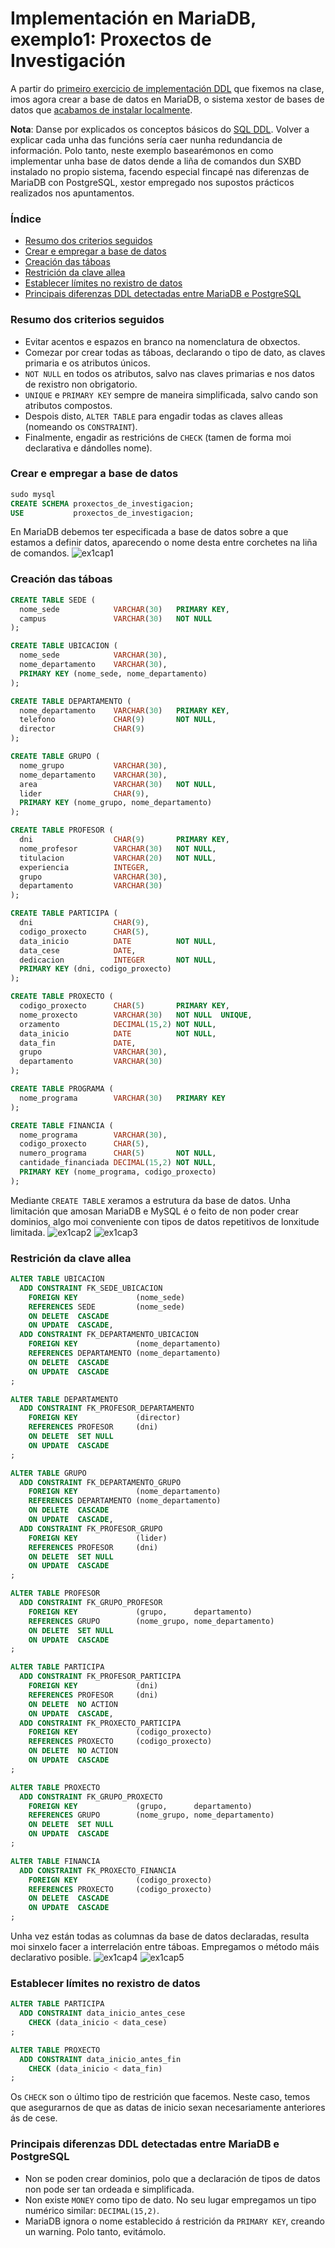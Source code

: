 # Implementación en MariaDB, exemplo1: Proxectos de Investigación

A partir do [primeiro exercicio de implementación DDL](https://github.com/davidgchaves/first-steps-with-git-and-github-wirtz-asir1-and-dam1/tree/master/exercicios-ddl/1-proxectos-de-investigacion) que fixemos na clase, imos agora crear a base de datos en MariaDB, o sistema xestor de bases de datos que [acabamos de instalar localmente](instalacionMariaDB.md).

**Nota**: Danse por explicados os conceptos básicos do [SQL DDL](DDL.md). Volver a explicar cada unha das funcións sería caer nunha redundancia de información. Polo tanto, neste exemplo basearémonos en como implementar unha base de datos dende a liña de comandos dun SXBD instalado no propio sistema, facendo especial fincapé nas diferenzas de MariaDB con PostgreSQL, xestor empregado nos supostos prácticos realizados nos apuntamentos.

### Índice

- [Resumo dos criterios seguidos](#resumo-dos-criterios-seguidos)
- [Crear e empregar a base de datos](#crear-e-empregar-a-base-de-datos)
- [Creación das táboas](#creación-das-táboas)
- [Restrición da clave allea](#restrición-da-clave-allea)
- [Establecer límites no rexistro de datos](#establecer-limites-no-rexistro-de-datos)
- [Principais diferenzas DDL detectadas entre MariaDB e PostgreSQL](#principais-diferenzas-ddl-detectadas-entre-mariadb-e-postgresql)

### Resumo dos criterios seguidos

- Evitar acentos e espazos en branco na nomenclatura de obxectos.
- Comezar por crear todas as táboas, declarando o tipo de dato, as claves primaria e os atributos únicos.
- ```NOT NULL``` en todos os atributos, salvo nas claves primarias e nos datos de rexistro non obrigatorio. 
- ```UNIQUE``` e ```PRIMARY KEY``` sempre de maneira simplificada, salvo cando son atributos compostos.
- Despois disto, ```ALTER TABLE``` para engadir todas as claves alleas (nomeando os ```CONSTRAINT```).
- Finalmente, engadir as restricións de ```CHECK``` (tamen de forma moi declarativa e dándolles nome).

### Crear e empregar a base de datos

```sql
sudo mysql
CREATE SCHEMA proxectos_de_investigacion;
USE           proxectos_de_investigacion;
```
En MariaDB debemos ter especificada a base de datos sobre a que estamos a definir datos, aparecendo o nome desta entre corchetes na liña de comandos. 
![ex1cap1](/img/ex1cap1.PNG)

### Creación das táboas

```sql
CREATE TABLE SEDE (
  nome_sede            VARCHAR(30)   PRIMARY KEY,
  campus               VARCHAR(30)   NOT NULL
);

CREATE TABLE UBICACION (
  nome_sede            VARCHAR(30),
  nome_departamento    VARCHAR(30),
  PRIMARY KEY (nome_sede, nome_departamento)
);

CREATE TABLE DEPARTAMENTO (
  nome_departamento    VARCHAR(30)   PRIMARY KEY,
  telefono             CHAR(9)       NOT NULL,
  director             CHAR(9)
);

CREATE TABLE GRUPO (
  nome_grupo           VARCHAR(30),
  nome_departamento    VARCHAR(30),
  area                 VARCHAR(30)   NOT NULL,
  lider                CHAR(9),
  PRIMARY KEY (nome_grupo, nome_departamento)
);

CREATE TABLE PROFESOR (
  dni                  CHAR(9)       PRIMARY KEY,
  nome_profesor        VARCHAR(30)   NOT NULL, 
  titulacion           VARCHAR(20)   NOT NULL,
  experiencia          INTEGER,
  grupo                VARCHAR(30),
  departamento         VARCHAR(30)
);

CREATE TABLE PARTICIPA (
  dni                  CHAR(9),
  codigo_proxecto      CHAR(5),
  data_inicio          DATE          NOT NULL,
  data_cese            DATE,
  dedicacion           INTEGER       NOT NULL,
  PRIMARY KEY (dni, codigo_proxecto)
);

CREATE TABLE PROXECTO (
  codigo_proxecto      CHAR(5)       PRIMARY KEY,
  nome_proxecto        VARCHAR(30)   NOT NULL  UNIQUE,
  orzamento            DECIMAL(15,2) NOT NULL,
  data_inicio          DATE          NOT NULL,
  data_fin             DATE,
  grupo                VARCHAR(30),
  departamento         VARCHAR(30)
);

CREATE TABLE PROGRAMA (
  nome_programa        VARCHAR(30)   PRIMARY KEY
);

CREATE TABLE FINANCIA (
  nome_programa        VARCHAR(30),
  codigo_proxecto      CHAR(5),
  numero_programa      CHAR(5)       NOT NULL,
  cantidade_financiada DECIMAL(15,2) NOT NULL,
  PRIMARY KEY (nome_programa, codigo_proxecto)
);
```
Mediante ```CREATE TABLE``` xeramos a estrutura da base de datos. Unha limitación que amosan MariaDB e MySQL é o feito de non poder crear dominios, algo moi conveniente con tipos de datos repetitivos de lonxitude limitada.
![ex1cap2](/img/ex1cap2.PNG)
![ex1cap3](/img/ex1cap3.PNG)

### Restrición da clave allea

```sql
ALTER TABLE UBICACION
  ADD CONSTRAINT FK_SEDE_UBICACION
    FOREIGN KEY             (nome_sede)
    REFERENCES SEDE         (nome_sede)
    ON DELETE  CASCADE
    ON UPDATE  CASCADE,
  ADD CONSTRAINT FK_DEPARTAMENTO_UBICACION
    FOREIGN KEY             (nome_departamento)
    REFERENCES DEPARTAMENTO (nome_departamento)
    ON DELETE  CASCADE
    ON UPDATE  CASCADE
;

ALTER TABLE DEPARTAMENTO
  ADD CONSTRAINT FK_PROFESOR_DEPARTAMENTO
    FOREIGN KEY             (director)
    REFERENCES PROFESOR     (dni)
    ON DELETE  SET NULL
    ON UPDATE  CASCADE
;

ALTER TABLE GRUPO
  ADD CONSTRAINT FK_DEPARTAMENTO_GRUPO
    FOREIGN KEY             (nome_departamento)
    REFERENCES DEPARTAMENTO (nome_departamento)
    ON DELETE  CASCADE 
    ON UPDATE  CASCADE,
  ADD CONSTRAINT FK_PROFESOR_GRUPO
    FOREIGN KEY             (lider)
    REFERENCES PROFESOR     (dni)
    ON DELETE  SET NULL
    ON UPDATE  CASCADE
;

ALTER TABLE PROFESOR
  ADD CONSTRAINT FK_GRUPO_PROFESOR
    FOREIGN KEY             (grupo,      departamento)
    REFERENCES GRUPO        (nome_grupo, nome_departamento)
    ON DELETE  SET NULL
    ON UPDATE  CASCADE
;

ALTER TABLE PARTICIPA
  ADD CONSTRAINT FK_PROFESOR_PARTICIPA
    FOREIGN KEY             (dni)
    REFERENCES PROFESOR     (dni)
    ON DELETE  NO ACTION
    ON UPDATE  CASCADE,
  ADD CONSTRAINT FK_PROXECTO_PARTICIPA
    FOREIGN KEY             (codigo_proxecto)
    REFERENCES PROXECTO     (codigo_proxecto)
    ON DELETE  NO ACTION
    ON UPDATE  CASCADE
;

ALTER TABLE PROXECTO
  ADD CONSTRAINT FK_GRUPO_PROXECTO
    FOREIGN KEY             (grupo,      departamento)
    REFERENCES GRUPO        (nome_grupo, nome_departamento)
    ON DELETE  SET NULL
    ON UPDATE  CASCADE
;

ALTER TABLE FINANCIA 
  ADD CONSTRAINT FK_PROXECTO_FINANCIA
    FOREIGN KEY             (codigo_proxecto)
    REFERENCES PROXECTO     (codigo_proxecto)
    ON DELETE  CASCADE
    ON UPDATE  CASCADE
;
```
Unha vez están todas as columnas da base de datos declaradas, resulta moi sinxelo facer a interrelación entre táboas. Empregamos o método máis declarativo posible.
![ex1cap4](/img/ex1cap4.PNG)
![ex1cap5](/img/ex1cap5.PNG)

### Establecer límites no rexistro de datos

```sql
ALTER TABLE PARTICIPA
  ADD CONSTRAINT data_inicio_antes_cese
    CHECK (data_inicio < data_cese)
;

ALTER TABLE PROXECTO
  ADD CONSTRAINT data_inicio_antes_fin
    CHECK (data_inicio < data_fin)
;
```
Os ```CHECK``` son o último tipo de restrición que facemos. Neste caso, temos que asegurarnos de que as datas de inicio sexan necesariamente anteriores ás de cese.

### Principais diferenzas DDL detectadas entre MariaDB e PostgreSQL

- Non se poden crear dominios, polo que a declaración de tipos de datos non pode ser tan ordeada e simplificada.
- Non existe ```MONEY``` como tipo de dato. No seu lugar empregamos un tipo numérico similar: ```DECIMAL(15,2)```.
- MariaDB ignora o nome establecido á restrición da ```PRIMARY KEY```, creando un warning. Polo tanto, evitámolo.
